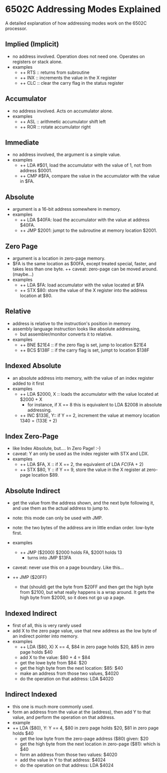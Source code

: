 # 6502C Addressing Modes Explained

A detailed explanation of how addressing modes work on the 6502C processor.

## **Implied (Implicit)**

- no address involved. Operation does not need one. Operates on registers or stack alone.
- examples
  - ++ RTS :: returns from subroutine
  - ++ INX :: increments the value in the X register
  - ++ CLC :: clear the carry flag in the status register
  
## **Accumulator**

- no address involved. Acts on accumulator alone.
- examples
  - ++ ASL :: arithmetic accumulator shift left
  - ++ ROR :: rotate accumulator right

## **Immediate**


- no address involved, the argument is a simple value.
- examples
  - ++ LDA #$01, load the accumulator with the value of 1, not from address $0001.
  - ++ CMP #$FA, compare the value in the accumulator with the value in $FA.

## **Absolute**

- argument is a 16-bit address somewhere in memory.
- examples
  - ++ LDA $40FA: load the accumulator with the value at address $40FA.
  - ++ JMP $2001: jumpt to the subroutine at memory location $2001.

## **Zero Page**

- argument is a location in zero-page memory.
- $FA is the same location as $00FA, except treated special, faster, and takes less than one byte.
  ++ caveat: zero-page can be moved around. (maybe...)
- examples
  - ++ LDA $FA: load accumulator with the value located at $FA
  - ++ STX $80: store the value of the X register into the address location at $80.
  
## **Relative**

- address is relative to the instruction's position in memory
- assembly language instruction looks like absolute addressing,
  - but assembler/monitor converts it to relative.
- examples
  - ++ BNE $21E4 :: if the zero flag is set, jump to location $21E4
  - ++ BCS $138F :: if the carry flag is set, jumpt to location $138F

## **Indexed Absolute**

- an absolute address into memory, with the value of an index register added to it first
- examples
  - ++ LDA $2000, X :: loads the accumulator with the value located at $2000 + X
    - for instance, if X == 8 this is equivalent to LDA $2008 in absolute addressing.
  - ++ INC $133E, Y:: if Y == 2, increment the value at memory location $1340 = ($133E + 2)

## **Index Zero-Page**

- like Index Absolute, but.... In Zero Page! :-)
- caveat: Y an only be used as the index register with STX and LDX.
- examples
  - ++ LDA \$FA, X :: if X == 2, the equivalent of LDA $FC ($FA + 2)
  - ++ STX \$80, Y :: if Y == 9, store the value in the X register at zero-page location $89.

## **Absolute Indirect**

- get the value from the address shown, and the next byte following it, and use them as the actual address to jump to.
- note: this mode can only be used with JMP.
- note: the two bytes of the address are in little endian order. low-byte first.
- examples
  - ++ JMP ($2000) $2000 holds FA, $2001 holds 13
    - turns into JMP $13FA

- caveat: never use this on a page boundary. Like this...
- ++ JMP ($20FF)
  - that (should) get the byte from $20FF and then get the high byte from $2100, but what really happens is a wrap around. It gets the high byte from $2000, so it does not go up a page.

## **Indexed Indirect**

- first of all, this is very rarely used
- add X to the zero page value, use that new address as the low byte of an indirect pointer into memory.
- examples
  - ++ LDA ($80, X) X == 4, $84 in zero page holds $20, &85 in zero page holds $40
  - add X to the value: $80 + 4 = $84
  - get the lowe byte from $84: $20
  - get the high byte from the next location: $85: $40
  - make an address from those two values, $4020
  - do the operation on that address: LDA $4020

## **Indirect Indexed**

- this one is much more commonly used.
- form an address from the value at the (address), then add Y to that value, and perform the operation on that address.
- example
- ++ LDA ($80), Y: Y == 4, $80 in zero page holds $20, $81 in zero page holds $40
  - get the low byte from the zero-page address ($80) given: $20
  - get the high byte from the next location in zero-page ($81): which is $40
  - form an address from those two values: $4020
  - add the value in Y to that address: $4024
  - do the operation on that address: LDA $4024
  